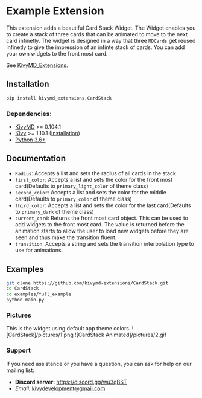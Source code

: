 # Example Extension

This extension adds a beautiful Card Stack Widget. The Widget enables you to create a stack of three cards that can be animated to move to the next card infinetly. The widget is designed in a way that three `MDCards` get reused infinetly to give the impression of an infinte stack of cards. You can add your own widgets to the front most card.

See [KivyMD_Extensions](https://github.com/kivymd-extensions/KivyMD_Extensions).

## Installation

```bash
pip install kivymd_extensions.CardStack
```

### Dependencies:

- [KivyMD](https://github.com/kivymd/KivyMD) >= 0.104.1
- [Kivy](https://github.com/kivy/kivy) >= 1.10.1 ([Installation](https://kivy.org/doc/stable/gettingstarted/installation.html))
- [Python 3.6+](https://www.python.org/)

## Documentation

* `Radius`: Accepts a list and sets the radius of all cards in the stack
* `first_color`: Accepts a list and sets the color for the front most card(Defaults to `primary_light_color` of theme class)
* `second_color`: Accepts a list and sets the color for the middle card(Defaults to `primary_color` of theme class)
* `third_color`: Accepts a list and sets the color for the last card(Defaults to `primary_dark` of theme class)
* `current_card`: Returns the front most card object. This can be used to add widgets to the front most card. The value is returned before the animation starts to allow the user to load new widgets before they are seen and thus make the transition fluent.
* `transition`: Accepts a string and sets the transition interpolation type to use for animations.

## Examples

```bash
git clone https://github.com/kivymd-extensions/CardStack.git
cd CardStack
cd examples/full_example
python main.py
```
### Pictures
This is the widget using default app theme colors.
![CardStack]/pictures/1.png
![CardStack Animated]/pictures/2.gif


### Support

If you need assistance or you have a question, you can ask for help on our mailing list:

- **Discord server:** https://discord.gg/wu3qBST
- _Email:_ kivydevelopment@gmail.com
